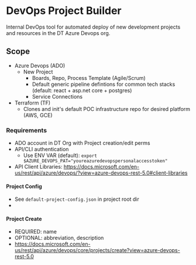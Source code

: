 # DevOps Project Builder
Internal DevOps tool for automated deploy of new development projects and resources in the DT Azure Devops org.

## Scope
- Azure Devops (ADO)
    - New Project
        - Boards, Repo, Process Template (Agile/Scrum)
        - Default generic pipeline defintions for common tech stacks (default: react + asp.net core + postgres)
        - Service Connections
- Terraform (TF)
    - Clones and init's default POC infrastructure repo for desired platform (AWS, GCE)

### Requirements
- ADO account in DT Org with Project creation/edit perms
- API/CLI authentication
    - Use ENV VAR (default):  `export $AZURE_DEVOPS_PAT="youreazuredevopspersonalaccesstoken"`
- API Client Libraries:  https://docs.microsoft.com/en-us/rest/api/azure/devops/?view=azure-devops-rest-5.0#client-libraries

#### Project Config
- See `default-project-config.json` in project root dir
-

#### Project Create
- REQUIRED: name
- OPTIONAL: abbreviation, description
- https://docs.microsoft.com/en-us/rest/api/azure/devops/core/projects/create?view=azure-devops-rest-5.0


